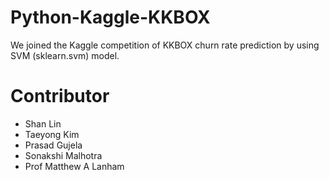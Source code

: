 # Python-Kaggle-KKBOX
We joined the Kaggle competition of KKBOX churn rate prediction by using SVM (sklearn.svm) model.

# Contributor
* Shan Lin
* Taeyong Kim
* Prasad Gujela
* Sonakshi Malhotra
* Prof Matthew A Lanham
